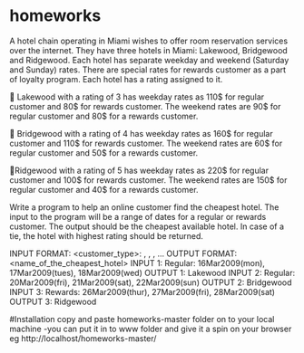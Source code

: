 # homeworks
A hotel chain operating in Miami wishes to offer room reservation services over the internet. They have three hotels in Miami: Lakewood, Bridgewood and Ridgewood. Each hotel has separate weekday and weekend (Saturday and Sunday) rates. There are special rates for rewards customer as a part of loyalty program. Each hotel has a rating assigned to it. 

 Lakewood with a rating of 3 has weekday rates as 110$ for regular customer and 80$ for rewards customer. The weekend rates are 90$ for regular customer and 80$ for a rewards customer.

 Bridgewood with a rating of 4 has weekday rates as 160$ for regular customer and 110$ for rewards customer. The weekend rates are 60$ for regular customer and 50$ for a rewards customer.

Ridgewood with a rating of 5 has weekday rates as 220$ for regular customer and 100$ for rewards customer. The weekend rates are 150$ for regular customer and 40$ for a rewards customer. 

Write a program to help an online customer find the cheapest hotel. The input to the program will be a range of dates for a regular or rewards customer. The output should be the cheapest available hotel. In case of a tie, the hotel with highest rating should be returned.

INPUT FORMAT: 
<customer_type>: <date1>, <date2>, <date3>, ... 
OUTPUT FORMAT: <name_of_the_cheapest_hotel> 
INPUT 1: Regular: 16Mar2009(mon), 17Mar2009(tues), 18Mar2009(wed) 
OUTPUT 1: Lakewood 
INPUT 2:
Regular: 20Mar2009(fri), 21Mar2009(sat), 22Mar2009(sun) 
OUTPUT 2: 
Bridgewood
INPUT 3:
Rewards: 26Mar2009(thur), 27Mar2009(fri), 28Mar2009(sat)
OUTPUT 3:
Ridgewood 

#Installation 
copy and paste homeworks-master folder on to your local machine
-you can put it in to www folder and give it a spin on your browser
eg http://localhost/homeworks-master/


